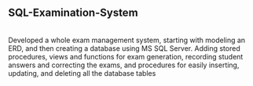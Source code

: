 <h2> SQL-Examination-System</h2>
<br>
Developed a whole exam management system, starting with modeling an ERD, and then creating a database using MS SQL Server. Adding stored procedures, views and functions for exam generation, recording student answers and correcting the exams, and procedures for easily inserting, updating, and deleting all the database tables

